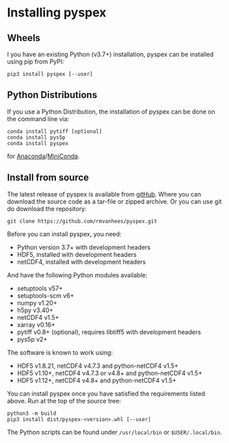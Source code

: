 Installing pyspex
=================


Wheels
------
I you have an existing Python (v3.7+) installation, pyspex can be installed
using pip from PyPI:

    pip3 install pyspex [--user]


Python Distributions
--------------------
If you use a Python Distribution, the installation of pyspex can be done on
the command line via:

    conda install pytiff [optional]  
    conda install pys5p  
    conda install pyspex

for [Anaconda](https://www.anaconda.com/)/[MiniConda](http://conda.pydata.org/miniconda.html).


Install from source
-------------------
The latest release of pyspex is available from
[gitHub](https://github.com/rmvanhees/pyspex).
Where you can download the source code as a tar-file or zipped archive.
Or you can use git do download the repository:

    git clone https://github.com/rmvanhees/pyspex.git

Before you can install pyspex, you need:

 * Python version 3.7+ with development headers
 * HDF5, installed with development headers
 * netCDF4, installed with development headers

And have the following Python modules available:

 * setuptools v57+
 * setuptools-scm v6+
 * numpy v1.20+
 * h5py v3.40+
 * netCDF4 v1.5+
 * xarray v0.16+
 * pytiff v0.8+ (optional), requires libtiff5 with development headers
 * pys5p v2+

The software is known to work using:

 * HDF5 v1.8.21, netCDF4 v4.7.3 and python-netCDF4 v1.5+
 * HDF5 v1.10+, netCDF4 v4.7.3 or v4.8+ and python-netCDF4 v1.5+
 * HDF5 v1.12+, netCDF4 v4.8+ and python-netCDF4 v1.5+

You can install pyspex once you have satisfied the requirements listed above.
Run at the top of the source tree:

    python3 -m build  
    pip3 install dist/pyspex-<version>.whl [--user]

The Python scripts can be found under `/usr/local/bin` or `$USER/.local/bin`.
